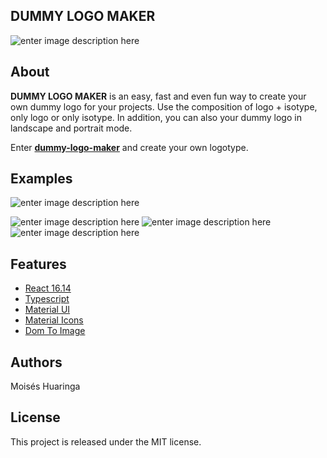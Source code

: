 
## DUMMY LOGO MAKER
![enter image description here](https://moiseshp.github.io/dummy-logo-maker/dummy-logo.png)

## About
**DUMMY LOGO MAKER** is an easy, fast and even fun way to create your own dummy logo for your projects. Use the composition of logo + isotype, only logo or only isotype. In addition, you can also your dummy logo in landscape and portrait mode.

Enter **[dummy-logo-maker](https://moiseshp.github.io/dummy-logo-maker/)** and create your own logotype.

## Examples
![enter image description here](https://moiseshp.github.io/dummy-logo-maker/dummy-logo_example-1.png)

![enter image description here](https://moiseshp.github.io/dummy-logo-maker/dummy-logo_example-2.png)
![enter image description here](https://moiseshp.github.io/dummy-logo-maker/dummy-logo_example-4.png)
![enter image description here](https://moiseshp.github.io/dummy-logo-maker/dummy-logo_example-5.png)
## Features

 - [React 16.14](https://reactjs.org/docs/getting-started.html)
 - [Typescript](https://www.typescriptlang.org/)
 - [Material UI](https://material-ui.com/)
 - [Material Icons](https://material.io/resources/icons/?style=baseline)
 - [Dom To Image](https://github.com/tsayen/dom-to-image)

##  Authors
Moisés Huaringa

## License
This project is released under the MIT license.